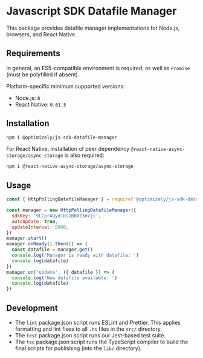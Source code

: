 # Javascript SDK Datafile Manager

This package provides datafile manager implementations for Node.js, browsers, and React Native.

## Requirements
In general, an ES5-compatible environment is required, as well as `Promise` (must be polyfilled if absent).

Platform-specific minimum supported versions:

- Node.js: `8`
- React Native: `0.61.5`

## Installation

```sh
npm i @optimizely/js-sdk-datafile-manager
```

For React Native, installation of peer dependency `@react-native-async-storage/async-storage` is also required:
```sh
npm i @react-native-async-storage/async-storage
```

## Usage

```js
const { HttpPollingDatafileManager } = require('@optimizely/js-sdk-datafile-manager')

const manager = new HttpPollingDatafileManager({
  sdkKey: '9LCprAQyd1bs1BBXZ3nVji',
  autoUpdate: true,
  updateInterval: 5000,
})
manager.start()
manager.onReady().then(() => {
  const datafile = manager.get()
  console.log('Manager is ready with datafile: ')
  console.log(datafile)
})
manager.on('update', ({ datafile }) => {
  console.log('New datafile available: ')
  console.log(datafile)
})
```

## Development
- The `lint` package.json script runs ESLint and Prettier. This applies formatting and lint fixes to all `.ts` files in the `src/` directory.
- The `test` package.json script runs our Jest-based test suite.
- The `tsc` package.json script runs the TypeScript compiler to build the final scripts for publishing (into the `lib/` directory).

